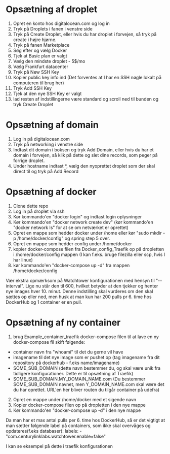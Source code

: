 # Opsætning af droplet
1. Opret en konto hos digitalocean.com og log in
2. Tryk på Droplets i fanen i venstre side
3. Tryk på Create Droplet, eller hvis du har droplet i forvejen, så tryk på create i højre hjørne.
4. Tryk på fanen Marketplace
5. Søg efter og vælg Docker
6. Tjek at Basic plan er valgt
7. Vælg den mindste droplet - 5$/mo
8. Vælg Frankfurt datacenter
9. Tryk på New SSH Key
10. Kopier public key info ind (Det forventes at I har en SSH nøgle lokalt på computeren til brug her)
11. Tryk Add SSH Key
12. Tjek at den nye SSH Key er valgt
13. lad resten af indstillingerne være standard og scroll ned til bunden og tryk Create Droplet

# Opsætning af domain
1. Log in på digitalocean.com
2. Tryk på networking i venstre side
3. Indtast dit domain i boksen og tryk Add Domain, eller hvis du har et domain i forvejen, så klik på dette og slet dine records, som peger på forrige droplet.
4. Under hostname indtast *, vælg den nyoprettet droplet som der skal direct til og tryk på Add Record


# Opsætning af docker
1. Clone dette repo
2. Log in på droplet via ssh
3. Kør kommando'en "docker login" og indtast login oplysninger
3. Kør kommando'en "docker network create dev" (kør kommando'en "docker network ls" for at se om netværket er oprettet)
4. Opret en mappe som hedder docker under /home eller kør "sudo mkdir -p /home/docker/config" og spring step 5 over.
5. Opret en mappe som hedder config under /home/docker
6. kopier docker-compose filen fra Docker_config_Traefik op på dropletten i /home/docker/config mappen (I kan f.eks. bruge filezilla eller scp, hvis I har linux)
7. kør kommando'en "docker-compose up -d" fra mappen /home/docker/config

Vær ekstra opmærksom på Watchtower konfigurationen med hensyn til "--interval". Lige nu står den til 600, hvilket betyder at den tjekker og henter nye images hver 10. minut.
Denne indstilling skal vurderes om den skal sættes op eller ned, men husk at man kun har 200 pulls pr 6. time hos DockerHub og 1 container er en pull.

# Opsætning af ny container
1. brug Example_container_traefik docker-compose filen til at lave en ny docker-compose fil
skift følgende:
* container navn fra "whoami" til det du gerne vil have
* imagename til det nye image som er pushet op (tag imagename fra dit repository på dockerhub - f.eks name/imagename)
* SOME_SUB_DOMAIN (dette navn bestemmer du, og skal være unik fra tidligere konfigurationer. Dette er til opsætning af Traefik)
* SOME_SUB_DOMAIN.MY_DOMAIN_NAME.com (Du bestemmer SOME_SUB_DOMAIN navnet, men Y_DOMAIN_NAME.com skal være det du har oprettet. URL'en her bliver routen du tilgår container på udefra)
2. Opret en mappe under /home/docker med et sigende navn
3. Kopier docker-compose filen op på dropletten i den nye mappe
4. Kør kommando'en "docker-compose up -d" i den nye mappe

Da man har et max antal pulls per 6. time hos DockerHub, så er det vigtigt at man sætter følgende label på containers, som ikke skal overvåges og opdateres(f.eks databaser):
labels:
      - "com.centurylinklabs.watchtower.enable=false"

I kan se eksempel på dette i traefik konfigurationen